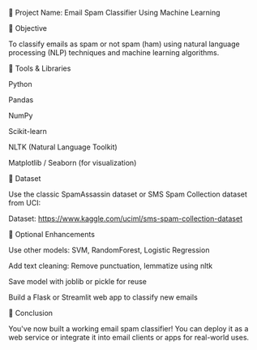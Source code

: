 🔧 Project Name: Email Spam Classifier Using Machine Learning

📌 Objective

To classify emails as spam or not spam (ham) using natural language processing (NLP) techniques and machine learning algorithms.

🧰 Tools & Libraries

Python

Pandas

NumPy

Scikit-learn

NLTK (Natural Language Toolkit)

Matplotlib / Seaborn (for visualization)

📁 Dataset

Use the classic SpamAssassin dataset or SMS Spam Collection dataset from UCI:

Dataset: https://www.kaggle.com/uciml/sms-spam-collection-dataset

🧪 Optional Enhancements

Use other models: SVM, RandomForest, Logistic Regression

Add text cleaning: Remove punctuation, lemmatize using nltk

Save model with joblib or pickle for reuse

Build a Flask or Streamlit web app to classify new emails

🎯 Conclusion

You've now built a working email spam classifier! You can deploy it as a web service or integrate it into email clients or apps for real-world uses. 

